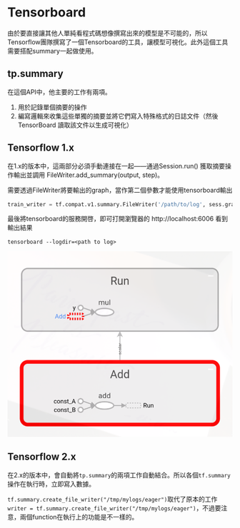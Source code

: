 # Tensorboard

由於要直接讓其他人單純看程式碼想像撰寫出來的模型是不可能的，所以Tensorflow團隊撰寫了一個Tensorboard的工具，讓模型可視化。此外這個工具需要搭配summary一起做使用。

## tp.summary

在這個API中，他主要的工作有兩項。
1. 用於記錄單個摘要的操作
2. 編寫邏輯來收集這些單獨的摘要並將它們寫入特殊格式的日誌文件（然後 TensorBoard 讀取該文件以生成可視化）


## Tensorflow 1.x

在1.x的版本中，這兩部分必須手動連接在一起——通過Session.run() 獲取摘要操作輸出並調用 FileWriter.add_summary(output, step)。


需要透過FileWriter將要輸出的graph，當作第二個參數才能使用tensorboard輸出

```python
train_writer = tf.compat.v1.summary.FileWriter('/path/to/log', sess.graph)
```

最後將tensorboard的服務開啓，即可打開瀏覽器的 http://localhost:6006 看到輸出結果

```shell
tensorboard --logdir=<path to log>
```

![](./pic/RzAx2MyP.png) 

## Tensorflow 2.x

在2.x的版本中，會自動將`tp.summary`的兩項工作自動結合。所以各個`tf.summary`操作在執行時，立即寫入數據。


`tf.summary.create_file_writer("/tmp/mylogs/eager")`取代了原本的工作`writer = tf.summary.create_file_writer("/tmp/mylogs/eager")`，不過要注意，兩個function在執行上的功能是不一樣的。





